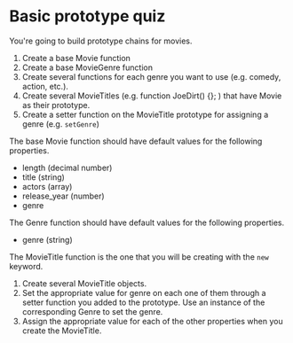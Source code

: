 # Basic prototype quiz

You're going to build prototype chains for movies.

1. Create a base Movie function
2. Create a base MovieGenre function
2. Create several functions for each genre you want to use (e.g. comedy, action, etc.).
3. Create several MovieTitles (e.g. function JoeDirt() {}; ) that have Movie as their prototype.
4. Create a setter function on the MovieTitle prototype for assigning a genre (e.g. `setGenre`)

The base Movie function should have default values for the following properties.

+ length (decimal number)
+ title (string)
+ actors (array)
+ release_year (number)
+ genre

The Genre function should have default values for the following properties.

+ genre (string)

The MovieTitle function is the one that you will be creating with the `new` keyword.

1. Create several MovieTitle objects.
2. Set the appropriate value for genre on each one of them through a setter function you added to the prototype. Use an instance of the corresponding Genre to set the genre.
3. Assign the appropriate value for each of the other properties when you create the MovieTitle.
